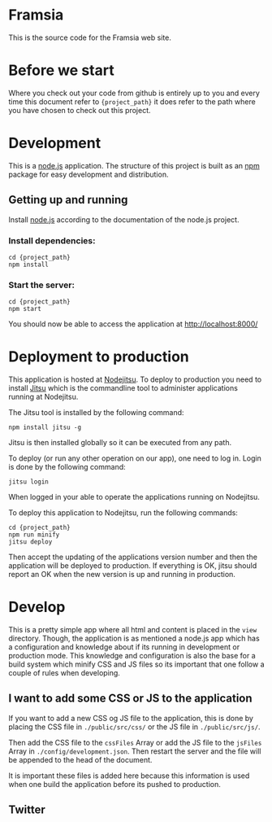# Framsia

This is the source code for the Framsia web site.



# Before we start

Where you check out your code from github is entirely up to you and every time 
this document refer to ```{project_path}``` it does refer to the path where you 
have chosen to check out this project.



# Development

This is a [node.js](http://nodejs.org/) application. The structure of this 
project is built as an [npm](https://npmjs.org/) package for easy development 
and distribution.


## Getting up and running

Install [node.js](http://nodejs.org/) according to the documentation of the 
node.js project.

### Install dependencies:

    cd {project_path}
    npm install

### Start the server:

    cd {project_path}
    npm start

You should now be able to access the application at 
[http://localhost:8000/](http://localhost:8000/)



# Deployment to production

This application is hosted at [Nodejitsu](https://www.nodejitsu.com/). To deploy 
to production you need to install [Jitsu](https://github.com/nodejitsu/jitsu) 
which is the commandline tool to administer applications running at Nodejitsu. 

The Jitsu tool is installed by the following command:

    npm install jitsu -g

Jitsu is then installed globally so it can be executed from any path. 

To deploy (or run any other operation on our app), one need to log in. Login is 
done by the following command:

    jitsu login

When logged in your able to operate the applications running on Nodejitsu.

To deploy this application to Nodejitsu, run the following commands:

    cd {project_path}
    npm run minify
    jitsu deploy

Then accept the updating of the applications version number and then the 
application will be deployed to production. If everything is OK, jitsu should 
report an OK when the new version is up and running in production.



# Develop

This is a pretty simple app where all html and content is placed in the ```view```
directory. Though, the application is as mentioned a node.js app which has a
configuration and knowledge about if its running in development or production
mode. This knowledge and configuration is also the base for a build system
which minify CSS and JS files so its important that one follow a couple of
rules when developing.


## I want to add some CSS or JS to the application

If you want to add a new CSS og JS file to the application, this is done
by placing the CSS file in ```./public/src/css/``` or the JS file in
```./public/src/js/```.

Then add the CSS file to the ```cssFiles``` Array or add the JS file to the 
```jsFiles``` Array in ```./config/development.json```. Then restart the server
and the file will be appended to the head of the document.

It is important these files is added here because this information is used
when one build the application before its pushed to production.

## Twitter
